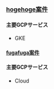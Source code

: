 ### [hogehoge案件](./hogehoge)
#### 主要GCPサービス
- GKE

#### [fugafuga案件](./fugafuga)
#### 主要GCPサービス
- Cloud
